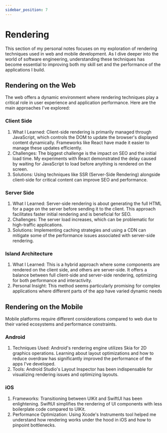 ```yaml
---
sidebar_position: 7
---
```


# Rendering

This section of my personal notes focuses on my exploration of rendering techniques used in web and mobile development. As I dive deeper into the world of software engineering, understanding these techniques has become essential to improving both my skill set and the performance of the applications I build.

## Rendering on the Web

The web offers a dynamic environment where rendering techniques play a critical role in user experience and application performance. Here are the main approaches I've explored:

### Client Side

1. What I Learned: Client-side rendering is primarily managed through JavaScript, which controls the DOM to update the browser's displayed content dynamically. Frameworks like React have made it easier to manage these updates efficiently.
2. Challenges: The biggest challenge is the impact on SEO and the initial load time. My experiments with React demonstrated the delay caused by waiting for JavaScript to load before anything is rendered on the screen.
3. Solutions: Using techniques like SSR (Server-Side Rendering) alongside client-side for critical content can improve SEO and performance.

### Server Side

1. What I Learned: Server-side rendering is about generating the full HTML for a page on the server before sending it to the client. This approach facilitates faster initial rendering and is beneficial for SEO.
2. Challenges: The server load increases, which can be problematic for high-traffic applications.
3. Solutions: Implementing caching strategies and using a CDN can mitigate some of the performance issues associated with server-side rendering.

### Island Architecture

1. What I Learned: This is a hybrid approach where some components are rendered on the client side, and others are server-side. It offers a balance between full client-side and server-side rendering, optimizing for both performance and interactivity.
2. Personal Insight: This method seems particularly promising for complex applications where different parts of the app have varied dynamic needs

## Rendering on the Mobile

Mobile platforms require different considerations compared to web due to their varied ecosystems and performance constraints.

### Android
1. Techniques Used: Android's rendering engine utilizes Skia for 2D graphics operations. Learning about layout optimizations and how to reduce overdraw has significantly improved the performance of the apps I've developed.
2. Tools: Android Studio's Layout Inspector has been indispensable for visualizing rendering issues and optimizing layouts.

### iOS
1. Frameworks: Transitioning between UIKit and SwiftUI has been enlightening. SwiftUI simplifies the rendering of UI components with less boilerplate code compared to UIKit.
2. Performance Optimization: Using Xcode's Instruments tool helped me understand how rendering works under the hood in iOS and how to pinpoint bottlenecks.
